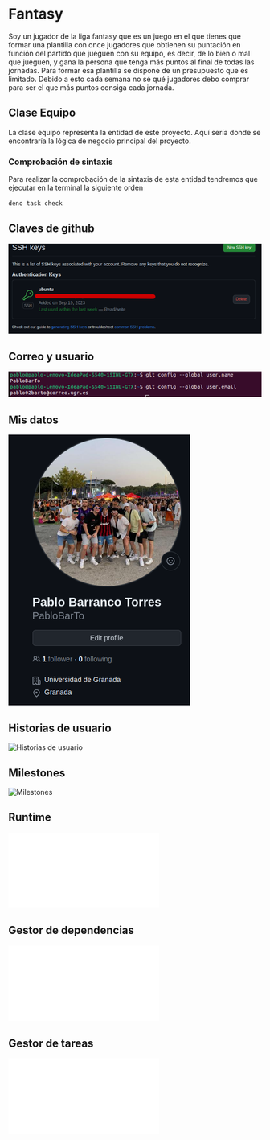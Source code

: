 # Fantasy
Soy un jugador de la liga fantasy que es un juego en el que tienes que formar una plantilla con once jugadores que obtienen su puntación en función del partido que jueguen con su equipo, es decir, de lo bien o mal que jueguen, y gana la persona que tenga más puntos al final de todas las jornadas. Para formar esa plantilla se dispone de un presupuesto que es limitado. Debido a esto cada semana no sé qué jugadores debo comprar para ser el que más puntos consiga cada jornada.

## Clase Equipo

La clase equipo representa la entidad de este proyecto. Aquí sería donde se encontraría la lógica de negocio principal del proyecto.

### Comprobación de sintaxis

Para realizar la comprobación de la sintaxis de esta entidad tendremos que ejecutar en la terminal la siguiente orden


```bash
deno task check
```

## Claves de github

![Clave Github](./docs/clave_ssh.png)

## Correo y usuario

![Correo y usuario](./docs/datos.png)

## Mis datos

![Mis datos](./docs/yo.png)

## Historias de usuario

![Historias de usuario](./docs/historias_de_usuarios)

## Milestones

![Milestones](./docs/milestones)

## Runtime

![Runtime](./docs/runtime.md)

## Gestor de dependencias

![Gestor de dependencias](./docs/gestor_dependencias.md)

## Gestor de tareas

![Gestor de tareas](./docs/gestor_tareas.md)